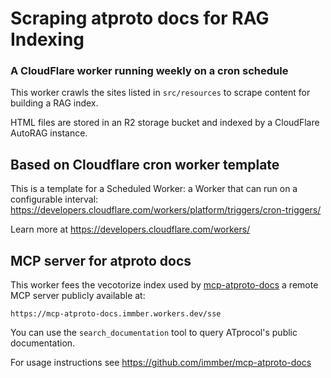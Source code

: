 # Scraping atproto docs for RAG Indexing
### A CloudFlare worker running weekly on a cron schedule

This worker crawls the sites listed in `src/resources` to scrape content for building a RAG index.

HTML files are stored in an R2 storage bucket and indexed by a CloudFlare AutoRAG instance.


## Based on Cloudflare cron worker template

 This is a template for a Scheduled Worker: a Worker that can run on a
 configurable interval:
 https://developers.cloudflare.com/workers/platform/triggers/cron-triggers/

Learn more at https://developers.cloudflare.com/workers/

## MCP server for atproto docs

This worker fees the vecotorize index used by [mcp-atproto-docs](https://github.com/immber/mcp-atproto-docs) a remote MCP server publicly available at:
```
https://mcp-atproto-docs.immber.workers.dev/sse
```

You can use the `search_documentation` tool to query ATprocol's public documentation.

For usage instructions see https://github.com/immber/mcp-atproto-docs


